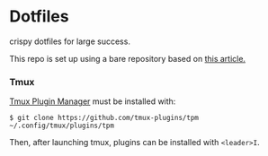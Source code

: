 # Dotfiles

crispy dotfiles for large success.

This repo is set up using a bare repository based on [this article.](https://www.atlassian.com/git/tutorials/dotfiles)

### Tmux
[Tmux Plugin Manager](https://github.com/tmux-plugins/tpm) must be installed with:
```
$ git clone https://github.com/tmux-plugins/tpm ~/.config/tmux/plugins/tpm
```

Then, after launching tmux, plugins can be installed with `<leader>I`.
